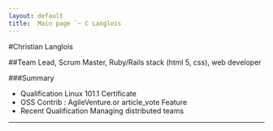 ```yaml
---
layout: default
title:  Main page `~ C Langlois
---
```


#Christian Langlois

##Team Lead, Scrum Master, Ruby/Rails stack (html 5, css), web developer

###Summary


- Qualification Linux 101.1 Certificate
- OSS Contrib : AgileVenture.or article_vote Feature 
- Recent Qualification Managing distributed teams

---

